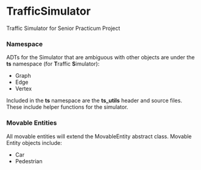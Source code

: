 # TrafficSimulator
Traffic Simulator for Senior Practicum Project

### Namespace
ADTs for the Simulator that are ambiguous with other objects are under the **ts** namespace (for **T**raffic **S**imulator):
- Graph
- Edge
- Vertex

Included in the **ts** namespace are the **ts_utils** header and source files. These include helper functions for the simulator.

### Movable Entities
All movable entities will extend the MovableEntity abstract class.
Movable Entity objects include:
- Car
- Pedestrian
